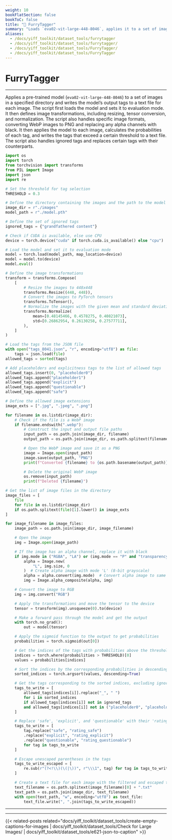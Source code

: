 ```yaml
---
weight: 10
bookFlatSection: false
bookToC: false
title: "🐍 FurryTagger"
summary: "Loads `eva02-vit-large-448-8046`, applies it to a set of images in a specified directory, and write the model’s output tags to a text file for each image."
aliases:
  - /docs/yiff_toolkit/dataset_tools/furrytagger
  - /docs/yiff_toolkit/dataset_tools/furrytagger/
  - /docs/yiff_toolkit/dataset_tools/FurryTagger/
  - /docs/yiff_toolkit/dataset_tools/FurryTagger
---
```


<!--markdownlint-disable MD025 -->

# FurryTagger

---

Applies a pre-trained model (`eva02-vit-large-448-8046`) to a set of images in a specified directory and writes the model’s output tags to a text file for each image. The script first loads the model and sets it to evaluation mode. It then defines image transformations, including resizing, tensor conversion, and normalization. The script also handles specific image formats, converting WebP images to PNG and replacing any alpha channels with black. It then applies the model to each image, calculates the probabilities of each tag, and writes the tags that exceed a certain threshold to a text file. The script also handles ignored tags and replaces certain tags with their counterparts.

```python
import os
import torch
from torchvision import transforms
from PIL import Image
import json
import re

# Set the threshold for tag selection
THRESHOLD = 0.3

# Define the directory containing the images and the path to the model
image_dir = r"./images"
model_path = r"./model.pth"

# Define the set of ignored tags
ignored_tags = {"grandfathered content"}

# Check if CUDA is available, else use CPU
device = torch.device("cuda" if torch.cuda.is_available() else "cpu")

# Load the model and set it to evaluation mode
model = torch.load(model_path, map_location=device)
model = model.to(device)
model.eval()

# Define the image transformations
transform = transforms.Compose(
    [
        # Resize the images to 448x448
        transforms.Resize((448, 448)),
        # Convert the images to PyTorch tensors
        transforms.ToTensor(),
        # Normalize the images with the given mean and standard deviation
        transforms.Normalize(
            mean=[0.48145466, 0.4578275, 0.40821073],
            std=[0.26862954, 0.26130258, 0.27577711],
        ),
    ]
)

# Load the tags from the JSON file
with open("tags_8041.json", "r", encoding="utf8") as file:
    tags = json.load(file)
allowed_tags = sorted(tags)

# Add placeholders and explicitness tags to the list of allowed tags
allowed_tags.insert(0, "placeholder0")
allowed_tags.append("placeholder1")
allowed_tags.append("explicit")
allowed_tags.append("questionable")
allowed_tags.append("safe")

# Define the allowed image extensions
image_exts = [".jpg", ".jpeg", ".png"]

for filename in os.listdir(image_dir):
    # Check if the file is a WebP image
    if filename.endswith(".webp"):
        # Construct the input and output file paths
        input_path = os.path.join(image_dir, filename)
        output_path = os.path.join(image_dir, os.path.splitext(filename)[0] + ".png")

        # Open the WebP image and save it as a PNG
        image = Image.open(input_path)
        image.save(output_path, "PNG")
        print(f"Converted {filename} to {os.path.basename(output_path)}")

        # Delete the original WebP image
        os.remove(input_path)
        print(f"Deleted {filename}")

# Get the list of image files in the directory
image_files = [
    file
    for file in os.listdir(image_dir)
    if os.path.splitext(file)[1].lower() in image_exts
]

for image_filename in image_files:
    image_path = os.path.join(image_dir, image_filename)

    # Open the image
    img = Image.open(image_path)

    # If the image has an alpha channel, replace it with black
    if img.mode in ("RGBA", "LA") or (img.mode == "P" and "transparency" in img.info):
        alpha = Image.new(
            "L", img.size, 0
        )  # Create alpha image with mode 'L' (8-bit grayscale)
        alpha = alpha.convert(img.mode)  # Convert alpha image to same mode as img
        img = Image.alpha_composite(alpha, img)

    # Convert the image to RGB
    img = img.convert("RGB")

    # Apply the transformations and move the tensor to the device
    tensor = transform(img).unsqueeze(0).to(device)

    # Make a forward pass through the model and get the output
    with torch.no_grad():
        out = model(tensor)

    # Apply the sigmoid function to the output to get probabilities
    probabilities = torch.sigmoid(out[0])

    # Get the indices of the tags with probabilities above the threshold
    indices = torch.where(probabilities > THRESHOLD)[0]
    values = probabilities[indices]

    # Sort the indices by the corresponding probabilities in descending order
    sorted_indices = torch.argsort(values, descending=True)

    # Get the tags corresponding to the sorted indices, excluding ignored tags and replacing underscores with spaces
    tags_to_write = [
        allowed_tags[indices[i]].replace("_", " ")
        for i in sorted_indices
        if allowed_tags[indices[i]] not in ignored_tags
        and allowed_tags[indices[i]] not in ("placeholder0", "placeholder1")
    ]

    # Replace 'safe', 'explicit', and 'questionable' with their 'rating_' counterparts
    tags_to_write = [
        tag.replace("safe", "rating_safe")
        .replace("explicit", "rating_explicit")
        .replace("questionable", "rating_questionable")
        for tag in tags_to_write
    ]

    # Escape unescaped parentheses in the tags
    tags_to_write_escaped = [
        re.sub(r"(?<!\\)(\(|\))", r"\\\1", tag) for tag in tags_to_write
    ]

    # Create a text file for each image with the filtered and escaped tags
    text_filename = os.path.splitext(image_filename)[0] + ".txt"
    text_path = os.path.join(image_dir, text_filename)
    with open(text_path, "w", encoding="utf8") as text_file:
        text_file.write(", ".join(tags_to_write_escaped))
```

---

---

{{< related-posts related="docs/yiff_toolkit/dataset_tools/create-empty-captions-for-images | docs/yiff_toolkit/dataset_tools/Check for Large Images/ | docs/yiff_toolkit/dataset_tools/e621-json-to-caption" >}}
